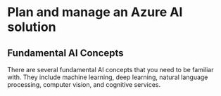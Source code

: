 # Plan and manage an Azure AI solution
## Fundamental AI Concepts
There are several fundamental AI concepts that you need to be familiar with. They include machine learning, deep learning, natural language processing, computer vision, and cognitive services. 
